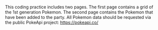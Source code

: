 This coding practice includes two pages.
The first page contains a grid of the 1st generation Pokemon.
The second page contains the Pokemon that have been added to the party.
All Pokemon data should be requested via the public PokeApi project: https://pokeapi.co/

